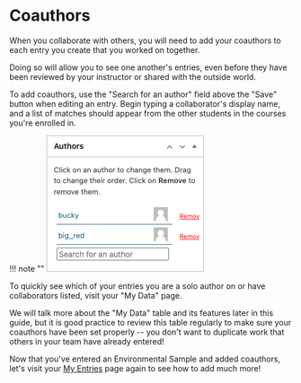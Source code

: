 # Coauthors

When you collaborate with others, you will need to add your coauthors to each entry you create that you worked on together.

Doing so will allow you to see one another's entries, even before they have been reviewed by your instructor or shared with the outside world.

To add coauthors, use the "Search for an author" field above the "Save" button when editing an entry. Begin typing a collaborator's display name, and a list of matches should appear from the other students in the courses you're enrolled in.

!!! note ""
    ![This entry has a coauthor](assets/Coauthors.png)

To quickly see which of your entries you are a solo author on or have collaborators listed, visit your "My Data" page.

We will talk more about the "My Data" table and its features later in this guide, but it is good practice to review this table regularly to make sure your coauthors have been set properly -- you don't want to duplicate work that others in your team have already entered!

Now that you've entered an Environmental Sample and added coauthors, let's visit your [My Entries](https://discovery.tinyearth.wisc.edu/my-entries/) page again to see how to add much more!
